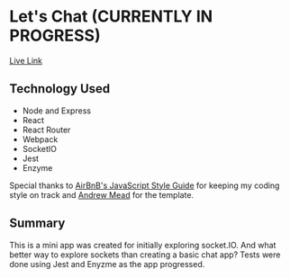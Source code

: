 # Let's Chat (CURRENTLY IN PROGRESS)
[Live Link](https://socketochat.herokuapp.com/)
## Technology Used
* Node and Express
* React
* React Router
* Webpack
* SocketIO
* Jest
* Enzyme

Special thanks to [AirBnB's JavaScript Style Guide](https://github.com/airbnb/javascript) for keeping my coding style on track and [Andrew Mead](https://mead.io/) for the template.

## Summary
This is a mini app was created for initially exploring socket.IO. And what better way to explore sockets than creating a basic chat app? Tests were done using Jest and Enyzme as the app progressed.